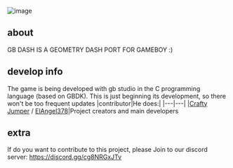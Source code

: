 ![image](https://github.com/ElAngel378/GBDASH/blob/main/Extra%20stuff/logo%20-%20GB%20Dash.png)

## about

GB DASH IS A GEOMETRY DASH PORT FOR GAMEBOY :)

## develop info

The game is being developed with gb studio in the C programming language (based on GBDK). This is just beginning its development, so there won't be too frequent updates
|contributor|He does:|
|---|---|
|[Crafty Jumper](https://github.com/Crafy_jumper) / [ElAngel378](https://github.com/ElAngel378)|Project creators and main developers 

## extra

If do you want to contribute to this project, please 
Join to our discord server: 
https://discord.gg/cg8NRGxJTv

